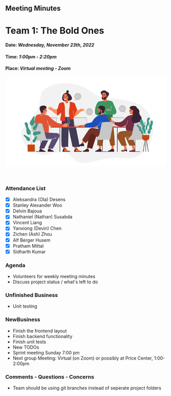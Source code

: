 ## Meeting Minutes
# Team 1: The Bold Ones

#### Date: *Wednesday, November 23th, 2022*
#### Time: *1:00pm - 2:20pm*
#### Place: *Virtual meeting - Zoom*

![text](teamMeeting.png)

<br>

### Attendance List
- [x] Aleksandra (Ola) Desens
- [x] Stanley Alexander Woo
- [x] Delvin Bajoua
- [x] Nathaniel (Nathan) Susabda
- [x] Vincent Liang
- [x] Yanxiong (Devin) Chen
- [x] Zichen (Ash) Zhou
- [x] Alf Berger Husem
- [x] Pratham Mittal
- [x] Sidharth Kumar

### Agenda
* Volunteers for weekly meeting minutes
* Discuss project status / what's left to do

### Unfinished Business
* Unit testing

### NewBusiness
* Finish the frontend layout
* Finish backend functionality 
* Finish unit tests
* New TODOs
* Sprint meeting Sunday 7:00 pm
* Next group Meeting: Virtual (on Zoom) or possibly at Price Center, 1:00-2:00pm
    
### Comments - Questions - Concerns 
* Team should be using git branches instead of seperate project folders
